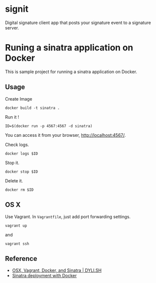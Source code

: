 signit
======

Digital signature client app that posts your signature event to a signature server. 


# Runing a sinatra application on Docker

This is sample project for running a sinatra application on Docker.

## Usage

Create Image

```
docker build -t sinatra .
```

Run it !

```
ID=$(docker run -p 4567:4567 -d sinatra)
```

You can access it from your browser, [http://localhost:4567/](http://localhost:4567/).

Check logs. 

```
docker logs $ID
```

Stop it. 

```
docker stop $ID
```

Delete it. 

```
docker rm $ID
```

## OS X

Use Vagrant. In `Vagrantfile`, just add port forwarding settings.

```
vagrant up
```

and

```
vagrant ssh
```

## Reference

- [OSX, Vagrant, Docker, and Sinatra | DYLI.SH](http://dyli.sh/2013/08/23/OSX-Vagrant-Docker-Sinatra.html)
- [Sinatra deployment with Docker](http://haanto.com/sinatra-deployment-with-docker/)


